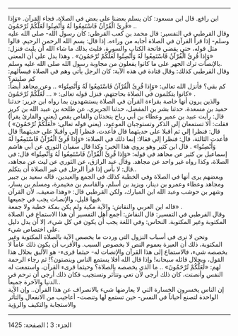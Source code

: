 ------------------------------------------------------------------------

ابن رافع. قال ابن مسعود: كان يسلم بعضنا على بعض في الصلاة، فجاء القرآن.
«وَإِذا قُرِئَ الْقُرْآنُ فَاسْتَمِعُوا لَهُ وَأَنْصِتُوا لَعَلَّكُمْ تُرْحَمُونَ» ..  
وقال القرطبي في التفسير: قال محمد بن كعب القرظي: كان رسول الله- صلى الله
عليه وسلم- إذا قرأ القرآن في الصلاة أجابه من وراءه. إذا قال: بسم الله
الرحمن الرحيم. قالوا مثل قوله، حتى يقضي فاتحة الكتاب والسورة، فلبث بذلك
ما شاء الله أن يلبث فنزل: «وَإِذا قُرِئَ الْقُرْآنُ فَاسْتَمِعُوا لَهُ وَأَنْصِتُوا لَعَلَّكُمْ
تُرْحَمُونَ» . وهذا يدل على أن المعنى بالإنصات ترك الجهر على ما كانوا يفعلون
من مجاوبة رسول الله صلى الله عليه وسلم.  
وقال القرطبي كذلك: وقال قتادة في هذه الآية: كان الرجل يأتي وهم في الصلاة
فيسألهم: كم صليتم؟  
كم بقي؟ فأنزل الله تعالى: «وَإِذا قُرِئَ الْقُرْآنُ فَاسْتَمِعُوا لَهُ وَأَنْصِتُوا» .. وعن
مجاهد أيضاً: كانوا يتكلمون في الصلاة بحاجتهم، فنزل قوله تعالى: « ...
لَعَلَّكُمْ تُرْحَمُونَ» .  
والذين يرون أنها خاصة بقراءة القرآن في الصلاة يستشهدون بما رواه ابن
جرير: حدثنا حميد بن مسعدة، حدثنا بشر بن المفضل، حدثنا الجريري، عن طلحة
بن عبيد الله بن كريز قال: رأيت عبيد بن عمير وعطاء بن أبي رباح يتحدثان
والقاص يقص (يعني والقارئ يقرأ) فقلت: ألا تستمعان إلى الذكر وتستوجبان
الموعود، (يعني قوله تعالى: «لَعَلَّكُمْ تُرْحَمُونَ» ) قال: فنظرا إلي ثم أقبلا على
حديثهما قال فأعدت، فنظرا إلي وأقبلا على حديثهما! قال فأعدت الثالثة، قال:
فنظرا إلي فقالا: إنما ذلك في الصلاة: «وَإِذا قُرِئَ الْقُرْآنُ فَاسْتَمِعُوا لَهُ
وَأَنْصِتُوا» . قال ابن كثير وهو يروي هذا الخبر: وكذا قال سفيان الثوري عن أبي
هاشم إسماعيل بن كثير عن مجاهد في قوله: «وَإِذا قُرِئَ الْقُرْآنُ فَاسْتَمِعُوا لَهُ
وَأَنْصِتُوا» قال: في الصلاة، وكذا رواه غير واحد عن مجاهد. وقال عبد الرازق،
عن الثوري عن ليث عن مجاهد، قال: لا بأس إذا قرأ الرجل في غير الصلاة أن
يتكلم..  
وبعضهم يرى أنها في الصلاة وفي الخطبة كذلك في الجمع والعيدين، قاله سعيد
بن جبير ومجاهد وعطاء وعمرو بن دينار، ويزيد بن أسلم، والقاسم بن مخيمرة،
ومسلم بن يسار، وشهر بن حوشب وعبد الله ابن المبارك، ولكن القرطبي قال:
«وهذا ضعيف، لأن القرآن فيها قليل، والإنصات يجب في جميعها.  
قاله ابن العربي والنقاش: والآية مكية ولم يكن بمكة خطبة ولا جمعة» .  
وقال القرطبي في التفسير: قال النقاش: أجمع أهل التفسير أن هذا الاستماع في
الصلاة المكتوبة وغير المكتوبة. النحاس: وفي اللغة يجب أَن يكون في كل شيء،
إلا أن يدل دليل على اختصاص شيء.  
ونحن لا نرى في أسباب النزول التي وردت ما يخصص الآية بالصلاة المكتوبة
وغير المكتوبة، ذلك أن العبرة بعموم النص لا بخصوص السبب. والأقرب أن يكون
ذلك عاماً لا يخصصه شيء، فالاستماع إلى هذا القرآن والإنصات له- حيثما قرىء-
هو الأليق بجلال هذا القول، وبجلال قائله سبحانه! وإذا قال الله أفلا يستمع
الناس وينصتون؟! ثم رجاء الرحمة لهم: «لَعَلَّكُمْ تُرْحَمُونَ» .. ما الذي يخصصه
بالصلاة؟ وحيثما قرىء القرآن، واستمعت له النفس وأنصتت، كان ذلك أرجى لأن
تعي وتتأثر وتستجيب فكان ذلك أرجى أن ترحم في الدنيا والآخرة جميعاً..  
إن الناس يخسرون الخسارة التي لا يعارضها شيء بالانصراف عن هذا القرآن..
وإن الآية الواحدة لتصنع أحياناً في النفس- حين تستمع لها وتنصت- أعاجيب من
الانفعال والتأثر والاستجابة والتكيف والرؤية

------------------------------------------------------------------------

الجزء: 3 ¦ الصفحة: 1425
